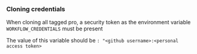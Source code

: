 ### Cloning credentials

When cloning all tagged pro, a security token as the environment variable `WORKFLOW_CREDENTIALS`
must be present

The value of this variable should be `: "<github username>:<personal access token>`
